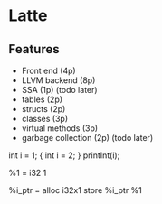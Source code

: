 # Latte

## Features

- Front end (4p)
- LLVM backend (8p)
- SSA (1p) (todo later)
- tables (2p)
- structs (2p)
- classes (3p)
- virtual methods (3p)
- garbage collection (2p) (todo later)



int i = 1;
{
    int i = 2;
}
printInt(i);

%1 = i32 1

%i_ptr = alloc i32x1
store %i_ptr %1

